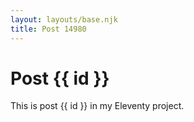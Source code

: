 ```yaml
---
layout: layouts/base.njk
title: Post 14980
---
```


# Post {{ id }}

This is post {{ id }} in my Eleventy project.
